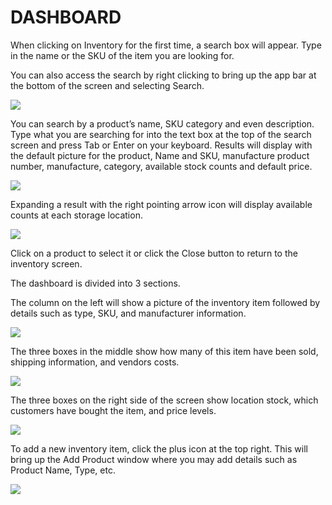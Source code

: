 # DASHBOARD

When clicking on Inventory for the first time, a search box will appear. Type in the name or the SKU of the item you are looking for.

You can also access the search by right clicking to bring up the app bar at the bottom of the screen and selecting Search.

![](https://cdn.realsgii2.dev/wise-software-docs/image_3.d8fdfa24.png)

You can search by a product’s name, SKU category and even description. Type what you are searching for into the text box at the top of the search screen and press Tab or Enter on your keyboard. Results will display with the default picture for the product, Name and SKU, manufacture product number, manufacture, category, available stock counts and default price.

![](https://cdn.realsgii2.dev/wise-software-docs/image_4.9315b0e0.png)

Expanding a result with the right pointing arrow icon will display available counts at each storage location.

![](https://cdn.realsgii2.dev/wise-software-docs/image_5.59b8f36e.png)

Click on a product to select it or click the Close button to return to the inventory screen.

The dashboard is divided into 3 sections.

The column on the left will show a picture of the inventory item followed by details such as type, SKU, and manufacturer information.

![](https://cdn.realsgii2.dev/wise-software-docs/image_6.0028741f.png)

The three boxes in the middle show how many of this item have been sold, shipping information, and vendors costs.

![](https://cdn.realsgii2.dev/wise-software-docs/image_7.1db7fc15.png)

The three boxes on the right side of the screen show location stock, which customers have bought the item, and price levels.

![](https://cdn.realsgii2.dev/wise-software-docs/image_8.17761039.png)

To add a new inventory item, click the plus icon at the top right. This will bring up the Add Product window where you may add details such as Product Name, Type, etc.

![](https://cdn.realsgii2.dev/wise-software-docs/image_9.406952c1.png)

